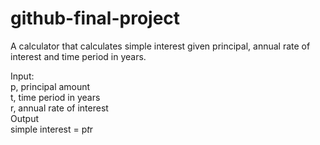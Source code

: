 # github-final-project

A calculator that calculates simple interest given principal, annual rate of interest and time period in years.

Input:<br/>
   p, principal amount<br/>
   t, time period in years<br/>
   r, annual rate of interest<br/>
Output<br/>
   simple interest = p*t*r
